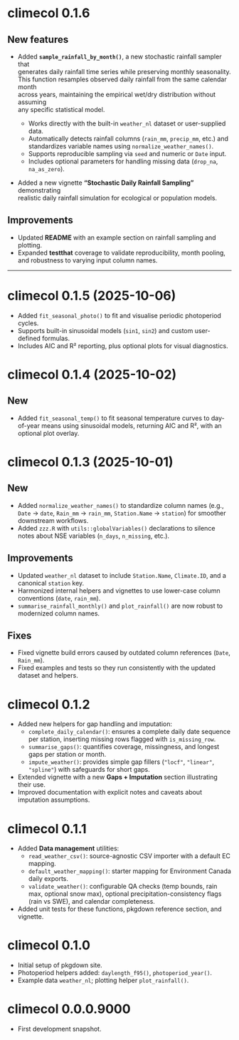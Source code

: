 # climecol 0.1.6

## New features

* Added **`sample_rainfall_by_month()`**, a new stochastic rainfall sampler that  
  generates daily rainfall time series while preserving monthly seasonality.  
  This function resamples observed daily rainfall from the same calendar month  
  across years, maintaining the empirical wet/dry distribution without assuming  
  any specific statistical model.

  - Works directly with the built-in `weather_nl` dataset or user-supplied data.  
  - Automatically detects rainfall columns (`rain_mm`, `precip_mm`, etc.) and  
    standardizes variable names using `normalize_weather_names()`.  
  - Supports reproducible sampling via `seed` and numeric or `Date` input.  
  - Includes optional parameters for handling missing data (`drop_na`, `na_as_zero`).

* Added a new vignette **“Stochastic Daily Rainfall Sampling”** demonstrating  
  realistic daily rainfall simulation for ecological or population models.

## Improvements

* Updated **README** with an example section on rainfall sampling and plotting.  
* Expanded **testthat** coverage to validate reproducibility, month pooling,  
  and robustness to varying input column names.

---

# climecol 0.1.5 (2025-10-06)
- Added `fit_seasonal_photo()` to fit and visualise periodic photoperiod cycles.
- Supports built-in sinusoidal models (`sin1`, `sin2`) and custom user-defined formulas.
- Includes AIC and R² reporting, plus optional plots for visual diagnostics.

# climecol 0.1.4 (2025-10-02)

## New
- Added `fit_seasonal_temp()` to fit seasonal temperature curves to day-of-year means using sinusoidal models, 
returning AIC and R², with an optional plot overlay.


# climecol 0.1.3 (2025-10-01)

## New
- Added `normalize_weather_names()` to standardize column names (e.g., `Date` → `date`, `Rain_mm` → `rain_mm`, `Station.Name` → `station`) for smoother downstream workflows.  
- Added `zzz.R` with `utils::globalVariables()` declarations to silence notes about NSE variables (`n_days`, `n_missing`, etc.).

## Improvements
- Updated `weather_nl` dataset to include `Station.Name`, `Climate.ID`, and a canonical `station` key.  
- Harmonized internal helpers and vignettes to use lower-case column conventions (`date`, `rain_mm`).  
- `summarise_rainfall_monthly()` and `plot_rainfall()` are now robust to modernized column names.

## Fixes
- Fixed vignette build errors caused by outdated column references (`Date`, `Rain_mm`).  
- Fixed examples and tests so they run consistently with the updated dataset and helpers.  


# climecol 0.1.2

- Added new helpers for gap handling and imputation:
  - `complete_daily_calendar()`: ensures a complete daily date sequence per station, inserting missing rows flagged with `is_missing_row`.
  - `summarise_gaps()`: quantifies coverage, missingness, and longest gaps per station or month.
  - `impute_weather()`: provides simple gap fillers (`"locf"`, `"linear"`, `"spline"`) with safeguards for short gaps.
- Extended vignette with a new **Gaps + Imputation** section illustrating their use.
- Improved documentation with explicit notes and caveats about imputation assumptions.

# climecol 0.1.1

- Added **Data management** utilities:
  - `read_weather_csv()`: source-agnostic CSV importer with a default EC mapping.
  - `default_weather_mapping()`: starter mapping for Environment Canada daily exports.
  - `validate_weather()`: configurable QA checks (temp bounds, rain max, optional snow max),
    optional precipitation-consistency flags (rain vs SWE), and calendar completeness.
- Added unit tests for these functions, pkgdown reference section, and vignette.

# climecol 0.1.0

- Initial setup of pkgdown site.
- Photoperiod helpers added: `daylength_f95()`, `photoperiod_year()`.
- Example data `weather_nl`; plotting helper `plot_rainfall()`.

# climecol 0.0.0.9000

- First development snapshot.
